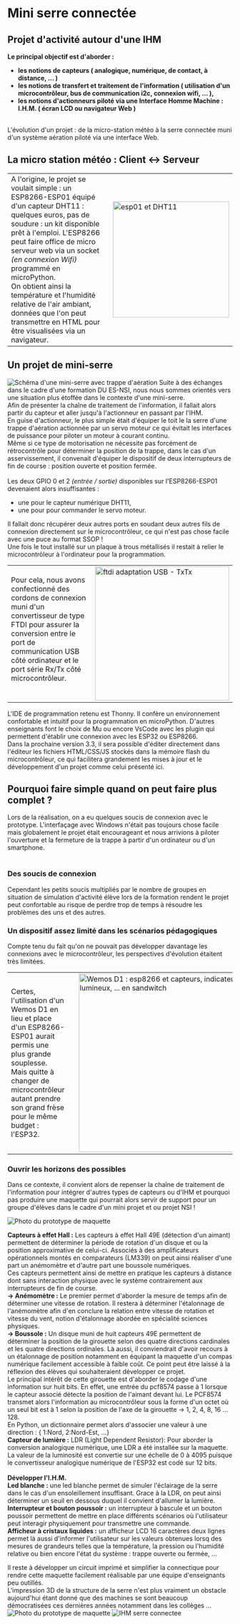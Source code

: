 # Mini serre connectée
## Projet d'activité autour d'une IHM
<strong>Le principal objectif est d'aborder :
- les notions de capteurs ( analogique, numérique, de contact, à distance, ... )
- les notions de transfert et traitement de l'information ( utilisation d'un microcontrôleur, bus de communication i2c, connexion wifi, ... ),
- les notions d'actionneurs piloté via une Interface Homme Machine : I.H.M. ( écran LCD ou navigateur Web )</strong>
<br />
L'évolution d'un projet : de la micro-station météo à la serre connectée muni d'un système aération piloté via une interface Web.<br />

## La micro station météo : Client <-> Serveur
<table><tr><td>
    A l'origine, le projet se voulait simple : un ESP8266-ESP01 équipé d'un capteur DHT11 : quelques euros, pas de soudure : un kit disponible prêt à l'emploi. L'ESP8266 peut faire office de micro serveur web via un socket <i>(en connexion Wifi)</i> programmé en microPython.<br />
    On obtient ainsi la température et l'humidité relative de l'air ambiant, données que l'on peut transmettre en HTML pour être visualisées via un navigateur.<br /></td>
<td>
<img src="https://github.com/SoproLab/Soprolab/blob/master/Pedagogie/SpeNSI_SerreConnectee/esp01_DHT11.jpg" alt="esp01 et DHT11" align=middle width="260">
    </td></tr></table>

## Un projet de mini-serre

![Schéma d'une mini-serre avec trappe d'aération](https://github.com/SoproLab/Soprolab/blob/master/Pedagogie/SpeNSI_SerreConnectee/mini_serre_v2.jpg)
Suite à des échanges dans le cadre d'une formation DU ES-NSI, nous nous sommes orientés vers une situation plus étoffée dans le contexte d'une mini-serre.<br />
Afin de présenter la chaîne de traitement de l'information, il fallait alors partir du capteur et aller jusqu'à l'actionneur en passant par l'IHM.<br />
En guise d'actionneur, le plus simple était d'équiper le toit le la serre d'une trappe d'aération actionnée par un servo moteur ce qui évitait les interfaces de puissance pour piloter un moteur à courant continu.<br />
Même si ce type de motorisation ne nécessite pas forcément de rétrocontrôle pour déterminer la position de la trappe, dans le cas d'un asservissement, il convenait d'équiper le dispositif de deux interrupteurs de fin de course : position ouverte et position fermée.<br />
<br />
Les deux GPIO 0 et 2 <i>(entrée / sortie)</i> disponibles sur l'ESP8266-ESP01 devenaient alors insuffisantes :
- une pour le capteur numérique DHT11,
- une pour pour commander le servo moteur.<br />

Il fallait donc récupérer deux autres ports en soudant deux autres fils de connexion directement sur le microcontrôleur, ce qui n'est pas chose facile avec une puce au format SSOP ! <br />
Une fois le tout installé sur un plaque à trous métallisés il restait à relier le microcontrôleur à l'ordinateur pour la programmation.<br />
<table><tr><td>
Pour cela, nous avons confectionné des cordons de connexion muni d'un convertisseur de type FTDI pour assurer la conversion entre le port de communication USB côté ordinateur et le port série Rx/Tx côté microcontrôleur. <br />
    <br /></td>
    <td><img src="https://github.com/SoproLab/Soprolab/blob/master/Pedagogie/SpeNSI_SerreConnectee/ftdi.jpg" alt="ftdi adaptation USB - TxTx" align=middle width="300">
    </td></tr></table>
L'IDE de programmation retenu est Thonny. Il confère un environnement confortable et intuitif pour la programmation en microPython. D'autres enseignants font le choix de Mu ou encore VsCode avec les plugin qui permettent d'établir une connexion avec les ESP32 ou ESP8266.<br />
Dans la prochaine version 3.3, il sera possible d'éditer directement dans l'éditeur les fichiers HTML/CSS/JS stockés dans la mémoire flash du microcontrôleur, ce qui facilitera grandement les mises à jour et le développement d'un projet comme celui présenté ici.<br />

## Pourquoi faire simple quand on peut faire plus complet ?

Lors de la réalisation, on a eu quelques soucis de connexion avec le prototype. L'interfaçage avec Windows n'était pas toujours chose facile mais globalement le projet était encourageant et nous arrivions à piloter l'ouverture et la fermeture de la trappe à partir d'un ordinateur ou d'un smartphone.<br />
<br />
### Des soucis de connexion
Cependant les petits soucis multipliés par le nombre de groupes en situation de simulation d'activité élève lors de la formation rendent le projet peut confortable au risque de perdre trop de temps à résoudre les problèmes des uns et des autres.<br />
### Un dispositif assez limité dans les scénarios pédagogiques
Compte tenu du fait qu'on ne pouvait pas développer davantage les connexions avec le microcontrôleur, les perspectives d'évolution étaitent très limitées.<br />
<table><tr><td>Certes, l'utilisation d'un Wemos D1 en lieu et place d'un ESP8266-ESP01 aurait permis une plus grande souplesse.<br />
Mais quitte à changer de microcontrôleur autant prendre son grand frèse pour le même budget : l'ESP32.<td>
    <td><img src="https://github.com/SoproLab/Soprolab/blob/master/Pedagogie/SpeNSI_SerreConnectee/wemos.jpg" width="400" alt="Wemos D1 : esp8266 et capteurs, indicateurs lumineux, ... en sandwitch"></td></tr></table>

### Ouvrir les horizons des possibles
Dans ce contexte, il convient alors de repenser la chaîne de traitement de l'information pour intégrer d'autres types de capteurs ou d'IHM et pourquoi pas produire une maquette qui pourrait alors servir de support pour un groupe d'élèves dans le cadre d'un mini projet et ou projet NSI !<br />

![Photo du prototype de maquette](https://github.com/SoproLab/Soprolab/blob/master/Pedagogie/SpeNSI_SerreConnectee/Diagramme.jpg)

**Capteurs à effet Hall :**
Les capteurs à effet Hall 49E (détection d'un aimant) permettent de déterminer la période de rotation d'un disque et ou la position approximative de celui-ci. Associés à des amplificateurs opérationnels montés en comparateurs (LM339) on peut ainsi réaliser d'une part un anémomètre et d'autre part une boussole numériques.<br />
Ces capteurs permettent ainsi de mettre en pratique les capteurs à distance dont sans interaction physique avec le système contrairement aux interrupteurs de fin de course.<br />
**-> Anémomètre :** Le premier permet d'aborder la mesure de temps afin de déterminer une vitesse de rotation. Il restera à déterminer l'étalonnage de l'anémomètre afin d'en conclure la relation entre vitesse de rotation et vitesse du vent, notion d'étalonnage abordée en spécialité sciences physiques.<br />
**-> Boussole :** Un disque muni de huit capteurs 49E permettent de déterminer la position de la girouette selon des quatre directions cardinales et les quatre directions ordinales. Là aussi, il conviendrait d'avoir recours à un étalonnage de position notamment en équipant la maquette d'un compas numérique facilement accessible à faible coût. Ce point peut être laissé à la réflexion des élèves qui souhaiteraient développer ce projet.<br />
Le principal intérêt de cette girouette est d'aborder le codage d'une information sur huit bits. En effet, une entrée du pcf8574 passe à 1 lorsque le capteur associé détecte la position de l'aimant devant lui. Le PCF8574 transmet alors l'information au microcontrôleur sous la forme d'un octet où un seul bit est à 1 selon la position de l'axe de la girouette -> 1, 2, 4, 8, 16 ... 128.<br />
En Python, un dictionnaire permet alors d'associer une valeur à une direction : { 1:Nord, 2:Nord-Est, ...}<br />
**Capteur de lumière :** LDR (Light Dependent Resistor): Pour aborder la conversion analogique numérique, une LDR a été installée sur la maquette. La valeur de la luminosité est convertie sur une échelle de 0 à 4095 puisque le convertisseur analogique numérique de l'ESP32 est codé sur 12 bits.<br />
<br />
**Développer l'I.H.M.**<br />
**Led blanche :** une led blanche permet de simuler l'éclairage de la serre dans le cas d'un ensoleillement insuffisant. Grace à la LDR, on peut ainsi déterminer un seuil en dessous duquel il convient d'allumer la lumière.<br />
**Interrupteur et bouton poussoir :** un interrupteur à bascule et un bouton poussoir permettent de mettre en place différents scénarios où l'utilisateur peut interagir physiquement pour transmettre une commande.<br />
**Afficheur à cristaux liquides :** un afficheur LCD 16 caractères deux lignes permet là aussi d'informer l'utilisateur sur les valeurs obtenues lorsq des mesures de grandeurs telles que la température, la pression ou l'humidité relative ou bien encore l'état du système : trappe ouverte ou fermée, ...<br />

Il reste à développer un circuit imprimé et simplifier la connectique pour rendre cette maquette facilement réalisable par une équipe d'enseignants peu outillés.<br />
L'impression 3D de la structure de la serre n'est plus vraiment un obstacle aujourd'hui étant donné que des machines se sont beaucoup démocratisées ces dernières années notamment dans les collèges ...
<br />
![Photo du prototype de maquette](https://github.com/SoproLab/Soprolab/blob/master/Pedagogie/SpeNSI_SerreConnectee/mini_serre_00.jpg)
![IHM serre connectee](https://github.com/SoproLab/Soprolab/blob/master/Pedagogie/SpeNSI_SerreConnectee/Code_Python/www/Objectif_1.jpg)
